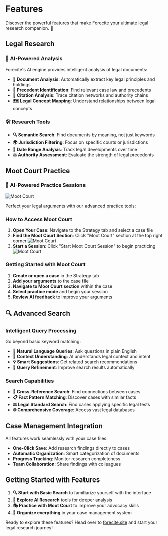 # Features

Discover the powerful features that make Forecite your ultimate legal research companion. 🚀

## Legal Research

### 🤖 AI-Powered Analysis

Forecite's AI engine provides intelligent analysis of legal documents: 

- **📄 Document Analysis**: Automatically extract key legal principles and holdings
- **🎯 Precedent Identification**: Find relevant case law and precedents
- **🔗 Citation Analysis**: Trace citation networks and authority chains
- **🗺️ Legal Concept Mapping**: Understand relationships between legal concepts

### 🛠️ Research Tools
- **🔍 Semantic Search**: Find documents by meaning, not just keywords
- **🌍 Jurisdiction Filtering**: Focus on specific courts or jurisdictions
- **📅 Date Range Analysis**: Track legal developments over time
- **⚖️ Authority Assessment**: Evaluate the strength of legal precedents

## Moot Court Practice

### 🤖 AI-Powered Practice Sessions
![Moot Court](/img/moot3.png)

Perfect your legal arguments with our advanced practice tools: 

### How to Access Moot Court
1. **Open Your Case**: Navigate to the Strategy tab and select a case file
2. **Find the Moot Court Section**: Click "Moot Court" section at the top right corner
![Moot Court](/img/moot1.png)
3. **Start a Session**: Click "Start Moot Court Session" to begin practicing
![Moot Court](/img/moot2.png)

### Getting Started with Moot Court
1. **Create or open a case** in the Strategy tab
2. **Add your arguments** to the case file
3. **Navigate to Moot Court section** within the case
4. **Select practice mode** and begin your session
5. **Review AI feedback** to improve your arguments

## 🔍 Advanced Search

### Intelligent Query Processing

Go beyond basic keyword matching: 

- **💬 Natural Language Queries**: Ask questions in plain English
- **🎯 Context Understanding**: AI understands legal context and intent
- **💡 Smart Suggestions**: Get related search recommendations
- **🔄 Query Refinement**: Improve search results automatically

### Search Capabilities
- **🔗 Cross-Reference Search**: Find connections between cases
- **📋 Fact Pattern Matching**: Discover cases with similar facts
- **⚖️ Legal Standard Search**: Find cases applying specific legal tests
- **🌐 Comprehensive Coverage**: Access vast legal databases

## Case Management Integration

All features work seamlessly with your case files:

- **One-Click Save**: Add research findings directly to cases
- **Automatic Organization**: Smart categorization of documents
- **Progress Tracking**: Monitor research completeness
- **Team Collaboration**: Share findings with colleagues

## Getting Started with Features

1. **🔍 Start with Basic Search** to familiarize yourself with the interface
2. **🔬 Explore AI Research** tools for deeper analysis
3. **🎭 Practice with Moot Court** to improve your advocacy skills
4. **📂 Organize everything** in your case management system

Ready to explore these features? Head over to [forecite.site](https://forecite.site) and start your legal research journey!
